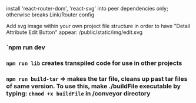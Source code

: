install 'react-router-dom', 'react-svg' into peer dependencies only; otherwise breaks Link/Router config

Add svg image within your own project file structure in order to have "Detail Attribute Edit Button" appear: /public/static/img/edit.svg

### `npm run dev

### `npm run lib` creates transpiled code for use in other projects

### `npm run build-tar` => makes the tar file, cleans up past tar files of same version. To use this, make ./buildFile executable by typing: `chmod +x buildFile` in /conveyor directory
